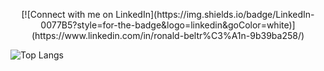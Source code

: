 <p align="center">
  [![Connect with me on LinkedIn](https://img.shields.io/badge/LinkedIn-0077B5?style=for-the-badge&logo=linkedin&goColor=white)](https://www.linkedin.com/in/ronald-beltr%C3%A1n-9b39ba258/)

  ![Top Langs](https://github-readme-stats.vercel.app/api/top-langs/?username=anuraghazra&layout=compact)

</p>
